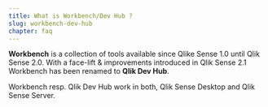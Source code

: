 ```yaml
---
title: What is Workbench/Dev Hub ?
slug: workbench-dev-hub
chapter: faq
---
```


**Workbench** is a collection of tools available since Qlike Sense 1.0 until Qlik Sense 2.0.
With a face-lift & improvements introduced in Qlik Sense 2.1 Workbench has been renamed to **Qlik Dev Hub**.

Workbench resp. Qlik Dev Hub work in both, Qlik Sense Desktop and Qlik Sense Server.

